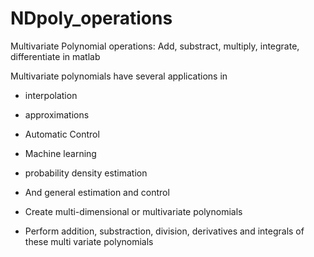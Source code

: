 # NDpoly_operations
Multivariate Polynomial operations: Add, substract, multiply, integrate, differentiate in matlab

Multivariate polynomials have several applications in 
- interpolation
- approximations
- Automatic Control
- Machine learning
- probability density estimation 
- And general estimation and control


- Create multi-dimensional or multivariate polynomials
- Perform addition, substraction, division, derivatives and integrals of these multi variate polynomials
